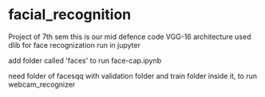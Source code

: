 # facial_recognition
Project of 7th sem
this is our mid defence code
VGG-16 architecture
used dlib for face recognization
run in jupyter

add folder called 'faces' to run face-cap.ipynb

need folder of facesqq with validation folder and train folder inside it, to run webcam_recognizer
